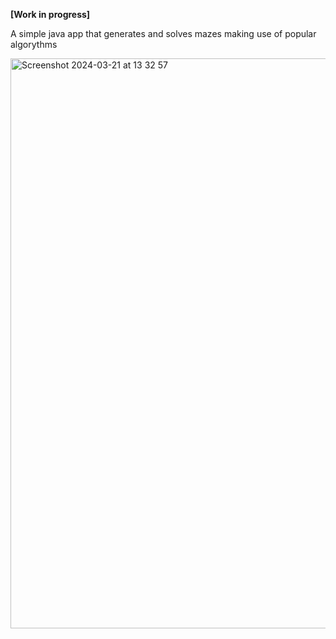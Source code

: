 **[Work in progress]**

A simple java app that generates and solves mazes making use of popular algorythms

<img width="912" alt="Screenshot 2024-03-21 at 13 32 57" src="https://github.com/samuellogan/mazes/assets/42814104/0c3cea30-7347-4840-9ae5-ba6938deb64d">
